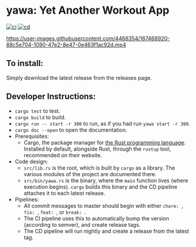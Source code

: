 # yawa: Yet Another Workout App

[![ci](https://github.com/yogeshdhamija/yawa/actions/workflows/ci.yaml/badge.svg)](https://github.com/yogeshdhamija/yawa/actions/workflows/ci.yaml)
[![cd](https://github.com/yogeshdhamija/yawa/actions/workflows/cd.yaml/badge.svg)](https://github.com/yogeshdhamija/yawa/actions/workflows/cd.yaml)

https://user-images.githubusercontent.com/4468354/167468920-88c5e704-1090-47e2-8e47-0e463f1ac92d.mp4


## To install:

Simply download the latest release from the releases page.

## Developer Instructions:
- `cargo test` to test.
- `cargo build` to build.
- `cargo run -- start -r 300` to run, as if you had run `yawa start -r 300`.
- `cargo doc --open` to open the documentation.
- Prerequisites:
  - Cargo, the package manager for [the Rust programming language](https://www.rust-lang.org/). Installed by default, alongside Rust, through the `rustup` tool, recommended on their website.
- Code design:
  - `src/lib.rs` is the root, which is built by `cargo` as a library. The various modules of the project are documented there.
  - `src/bin/yawa.rs` is the binary, where the `main` function lives (where execution begins). `cargo` builds this binary and the CD pipeline attaches it to each latest release.
- Pipelines:
  - All commit messages to master should begin with either `chore: `, `fix: `, `feat: `, or `break: `. 
  - The CI pipeline uses this to automatically bump the version (according to semver), and create release tags. 
  - The CD pipeline will run nightly and create a release from the latest tag.

